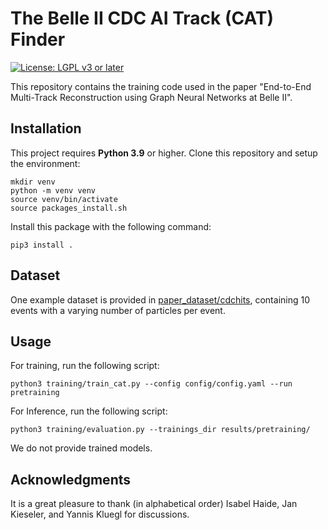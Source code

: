 # The Belle II CDC AI Track (CAT) Finder

[![License: LGPL v3 or later](https://img.shields.io/badge/License-LGPL%20v3%20or%20later-blue.svg)](https://www.gnu.org/licenses/lgpl-3.0)

This repository contains the training code used in the paper "End-to-End Multi-Track Reconstruction using Graph Neural Networks at Belle II". 

## Installation
This project requires **Python 3.9** or higher.
Clone this repository and setup the environment:
```
mkdir venv
python -m venv venv
source venv/bin/activate
source packages_install.sh
```

Install this package with the following command:
```
pip3 install . 
```

## Dataset
One example dataset is provided in [paper_dataset/cdchits](paper_dataset/cdchits), containing 10 events with a varying number of particles per event.

## Usage

For training, run  the following script:
```
python3 training/train_cat.py --config config/config.yaml --run pretraining 
```
For Inference, run the following script:
```
python3 training/evaluation.py --trainings_dir results/pretraining/
```
We do not provide trained models.

## Acknowledgments
It is a great pleasure to thank (in alphabetical order) Isabel Haide, Jan Kieseler, and Yannis Kluegl for discussions.
